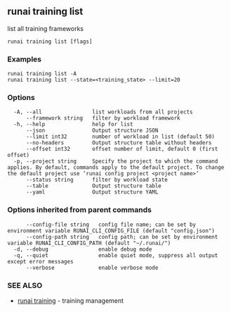 ## runai training list

list all training frameworks

```
runai training list [flags]
```

### Examples

```
runai training list -A
runai training list --state=<training_state> --limit=20
```

### Options

```
  -A, --all                list workloads from all projects
      --framework string   filter by workload framework
  -h, --help               help for list
      --json               Output structure JSON
      --limit int32        number of workload in list (default 50)
      --no-headers         Output structure table without headers
      --offset int32       offset number of limit, default 0 (first offset)
  -p, --project string     Specify the project to which the command applies. By default, commands apply to the default project. To change the default project use ‘runai config project <project name>’
      --status string      filter by workload state
      --table              Output structure table
      --yaml               Output structure YAML
```

### Options inherited from parent commands

```
      --config-file string   config file name; can be set by environment variable RUNAI_CLI_CONFIG_FILE (default "config.json")
      --config-path string   config path; can be set by environment variable RUNAI_CLI_CONFIG_PATH (default "~/.runai/")
  -d, --debug                enable debug mode
  -q, --quiet                enable quiet mode, suppress all output except error messages
      --verbose              enable verbose mode
```

### SEE ALSO

* [runai training](runai_training.md)	 - training management

